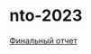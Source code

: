 # nto-2023
[Финальный отчет](https://github.com/MrTheFall/nto-2023/blob/main/Qualitas%20incident%20report%20%D0%9D%D0%A2%D0%9E-2023%20-%20HackMD.pdf)
